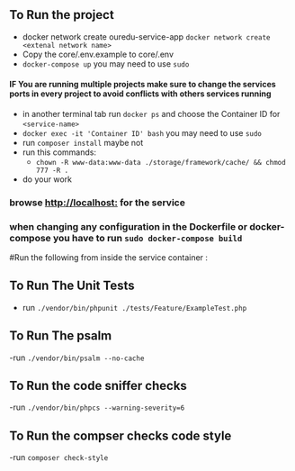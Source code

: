 # <service-name>


## To Run the project

- docker network create ouredu-service-app `docker network create <extenal network name>`
- Copy the core/.env.example to core/.env
- `docker-compose up` you may need to use `sudo`
#### IF You are running multiple projects make sure to change the services ports in every project to avoid conflicts with others services running
- in another terminal tab run `docker ps` and choose the Container ID for `<service-name>`
- `docker exec -it 'Container ID' bash` you may need to use `sudo`
- run `composer install` maybe not
- run this commands:
  - `chown -R www-data:www-data ./storage/framework/cache/ && chmod 777 -R .`
- do your work


### browse [http://localhost:<service-port>](http://localhost:<service-port>) for the service

### when changing any configuration in the Dockerfile or docker-compose you have to run `sudo docker-compose build`

#Run the following from inside the service container :
## To Run The Unit Tests
- run `./vendor/bin/phpunit ./tests/Feature/ExampleTest.php`
## To Run The psalm
-run `./vendor/bin/psalm --no-cache`
## To Run the code sniffer checks
-run `./vendor/bin/phpcs --warning-severity=6`
## To Run the compser checks code style
-run `composer check-style`
